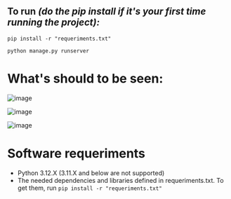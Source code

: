 ## To run *(do the pip install if it's your first time running the project):*

```
pip install -r "requeriments.txt"

python manage.py runserver
```

# What's should to be seen:

![image](https://github.com/QuitoTactico/DnD-AI/assets/99926526/f0c31103-b030-4700-bfd7-1ec54f2bf873)

![image](https://github.com/QuitoTactico/DnD-AI/assets/99926526/5b3c6d8f-fa6f-41ec-87d0-438ab12edb3b)

![image](https://github.com/QuitoTactico/DnD-AI/assets/99926526/861fcd25-1c33-426c-bf75-2e64ce20af01)

# Software requeriments

- Python 3.12.X (3.11.X and below are not supported)
- The needed dependencies and libraries defined in requeriments.txt. To get them, run ```pip install -r "requeriments.txt"```
